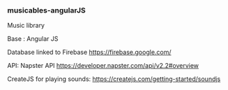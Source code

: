 <h3>musicables-angularJS</h3>
Music library

Base : Angular JS

Database linked to Firebase
https://firebase.google.com/

API: Napster API
https://developer.napster.com/api/v2.2#overview

CreateJS for playing sounds:
https://createjs.com/getting-started/soundjs
